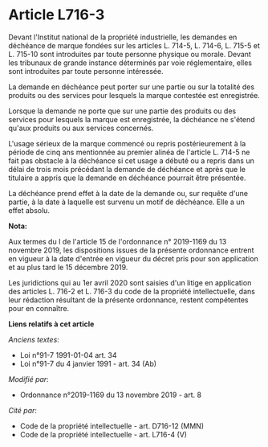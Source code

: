 # Article L716-3

Devant l'Institut national de la propriété industrielle, les demandes en déchéance de marque fondées sur les articles L.
714-5, L. 714-6, L. 715-5 et L. 715-10 sont introduites par toute personne physique ou morale. Devant les tribunaux de grande
instance déterminés par voie réglementaire, elles sont introduites par toute personne intéressée.

La demande en déchéance peut porter sur une partie ou sur la totalité des produits ou des services pour lesquels la marque
contestée est enregistrée.

Lorsque la demande ne porte que sur une partie des produits ou des services pour lesquels la marque est enregistrée, la
déchéance ne s'étend qu'aux produits ou aux services concernés.

L'usage sérieux de la marque commencé ou repris postérieurement à la période de cinq ans mentionnée au premier alinéa de
l'article L. 714-5 ne fait pas obstacle à la déchéance si cet usage a débuté ou a repris dans un délai de trois mois
précédant la demande de déchéance et après que le titulaire a appris que la demande en déchéance pourrait être présentée.

La déchéance prend effet à la date de la demande ou, sur requête d'une partie, à la date à laquelle est survenu un motif de
déchéance. Elle a un effet absolu.

**Nota:**

Aux termes du I de l'article 15 de l'ordonnance n° 2019-1169 du 13 novembre 2019, les dispositions issues de la présente
ordonnance entrent en vigueur à la date d'entrée en vigueur du décret pris pour son application et au plus tard le 15
décembre 2019.

Les juridictions qui au 1er avril 2020 sont saisies d'un litige en application des articles L. 716-2 et L. 716-3 du code de
la propriété intellectuelle, dans leur rédaction résultant de la présente ordonnance, restent compétentes pour en connaître.

**Liens relatifs à cet article**

_Anciens textes_:

  - Loi n°91-7 1991-01-04 art. 34
  - Loi n°91-7 du 4 janvier 1991 - art. 34 (Ab)

_Modifié par_:

  - Ordonnance n°2019-1169 du 13 novembre 2019 - art. 8

_Cité par_:

  - Code de la propriété intellectuelle - art. D716-12 (MMN)
  - Code de la propriété intellectuelle - art. L716-4 (V)
